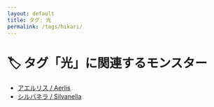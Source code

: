 ```yaml
---
layout: default
title: タグ: 光
permalink: /tags/hikari/
---
```

# 🏷️ タグ「光」に関連するモンスター

- [アエルリス / Aerlis](/monsterdex/monster/Aerlis.html)
- [シルバネラ / Silvanella](/monsterdex/monster/Silvanella.html)